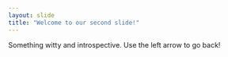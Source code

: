 ```yaml
---
layout: slide
title: "Welcome to our second slide!"
---
```

Something witty and introspective.
Use the left arrow to go back!
